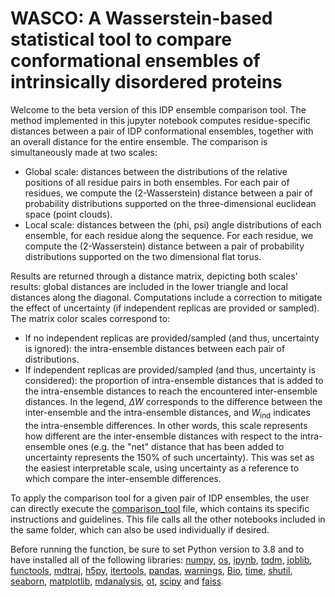 # WASCO: A Wasserstein-based statistical tool to compare conformational ensembles of intrinsically disordered proteins

Welcome to the beta version of this IDP ensemble comparison tool. The method implemented in this jupyter notebook computes residue-specific distances between a pair of IDP conformational ensembles, together with an overall distance for the entire ensemble. The comparison is simultaneously made at two scales:
* Global scale: distances between the distributions of the relative positions of all residue pairs in both ensembles. For each pair of residues, we compute the (2-Wasserstein) distance between a pair of probability distributions supported on the three-dimensional euclidean space (point clouds).
* Local scale: distances between the (phi, psi) angle distributions of each ensemble, for each residue along the sequence. For each residue, we compute the (2-Wasserstein) distance between a pair of probability distributions supported on the two dimensional flat torus.

Results are returned through a distance matrix, depicting both scales' results: global distances are included in the lower triangle and local distances along the diagonal. Computations include a correction to mitigate the effect of uncertainty (if independent replicas are provided or sampled). The matrix color scales correspond to:

* If no independent replicas are provided/sampled (and thus, uncertainty is ignored): the intra-ensemble distances between each pair of distributions.
* If independent replicas are provided/sampled (and thus, uncertainty is considered): the proportion of intra-ensemble distances that is added to the intra-ensemble distances to reach the encountered inter-ensemble distances. In the legend, $\Delta W$ corresponds to the difference between the inter-ensemble and the intra-ensemble distances, and $W_{\mathrm{ind}}$ indicates the intra-ensemble differences. In other words, this scale represents how different are the inter-ensemble distances with respect to the intra-ensemble ones (e.g. the "net" distance that has been added to uncertainty represents the 150% of such uncertainty). This was set as the easiest interpretable scale, using uncertainty as a reference to which compare the inter-ensemble differences.

To apply the comparison tool for a given pair of IDP ensembles, the user can directly execute the [comparison_tool](https://github.com/gonzalez-delgado/WASCO/blob/master/comparison_tool.ipynb) file, which contains its specific instructions and guidelines. This file calls all the other notebooks included in the same folder, which can also be used individually if desired. 

Before running the function, be sure to set Python version to 3.8 and to have installed all of the following libraries: [numpy](https://numpy.org/), [os](https://docs.python.org/3/library/os.html), [ipynb](https://pypi.org/project/ipynb/), [tqdm](https://tqdm.github.io/), [joblib](https://joblib.readthedocs.io/en/latest/), [functools](https://docs.python.org/3/library/functools.html), [mdtraj](https://www.mdtraj.org/1.9.8.dev0/index.html), [h5py](https://docs.h5py.org/en/stable/), [itertools](https://docs.python.org/3/library/itertools.html), [pandas](https://pandas.pydata.org/), [warnings](https://docs.python.org/3/library/warnings.html), [Bio](https://biopython.org/), [time](https://docs.python.org/3/library/time.html), [shutil](https://docs.python.org/3/library/shutil.html), [seaborn](https://seaborn.pydata.org/), [matplotlib](https://matplotlib.org/), [mdanalysis](https://www.mdanalysis.org/), [ot](https://pythonot.github.io/), [scipy](https://scipy.org/) and [faiss](https://faiss.ai/).
